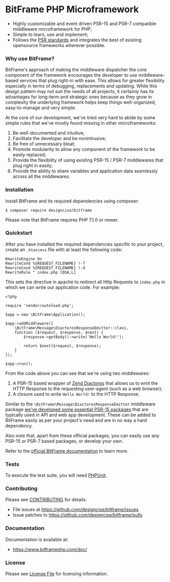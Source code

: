 # BitFrame PHP Microframework

* Highly customizable and event driven PSR-15 and PSR-7 compatible middleware microframework for PHP;
* Simple to learn, use and implement;
* Follows the [PSR standards](http://www.php-fig.org/) and integrates the best of existing opensource frameworks wherever possible.

### Why use BitFrame?

BitFrame's approach of making the middleware dispatcher the core component of the framework encourages the developer to use middleware-based services that plug right-in with ease. This allows for greater flexibility especially in terms of debugging, replacements and updating. While this design pattern may not suit the needs of all projects, it certainly has its advantages for long-term and strategic ones because as they grow in complexity the underlying framework helps keep things well-organized, easy-to-manage and very simple.

At the core of our development, we've tried very hard to abide by some simple rules that we've mostly found missing in other microframeworks:

1. Be well-documented and intuitive;
1. Facilitate the developer and be nonintrusive;
1. Be free of unnecessary bloat;
1. Promote modularity to allow any component of the framework to be easily replaced;
1. Provide the flexibility of using existing PSR-15 / PSR-7 middlewares that plug right in easily;
1. Provide the ability to share variables and application data seamlessly across all the middlewares.

### Installation

Install BitFrame and its required dependencies using composer:

```
$ composer require designcise/bitframe
```

Please note that BitFrame requires PHP 7.1.0 or newer.

### Quickstart

After you have installed the required dependencies specific to your project, create an `.htaccess` file with at least the following code:

```
RewriteEngine On
RewriteCond %{REQUEST_FILENAME} !-f
RewriteCond %{REQUEST_FILENAME} !-d
RewriteRule ^ index.php [QSA,L]
```

This sets the directive in apache to redirect all Http Requests to `index.php` in which we can write our application code. For example:

```
<?php

require 'vendor/autoload.php';

$app = new \BitFrame\Application();

$app->addMiddleware([
    \BitFrame\Message\DiactorosResponseEmitter::class,
	function ($request, $response, $next) {
		$response->getBody()->write('Hello World!');

		return $next($request, $response);
	}
]);

$app->run();
```

From the code above you can see that we're using two middlewares: 

1. A PSR-15 based wrapper of [Zend Diactoros](https://github.com/zendframework/zend-diactoros) that allows us to emit the HTTP Response to the requesting user-agent (such as a web browser);
1. A closure used to write `Hello World!` to the HTTP Response.

Similar to the `\BitFrame\Message\DiactorosResponseEmitter` middleware package [we've developed some essential PSR-15 packages](https://www.bitframephp.com/doc/getting-started/install#how-to-install-project-dependencies-middlewares) that are typically used in API and web app development. These can be added to BitFrame easily as per your project's need and are in no way a hard dependency.

Also note that, apart from these official packages, you can easily use any PSR-15 or PSR-7 based packages, or develop your own.

Refer to the [official BitFrame documentation](https://www.bitframephp.com/doc/) to learn more.

### Tests

To execute the test suite, you will need [PHPUnit](https://phpunit.de/).

### Contributing

Please see [CONTRIBUTING](CONTRIBUTING.md) for details.

* File issues at https://github.com/designcise/bitframe/issues
* Issue patches to https://github.com/designcise/bitframe/pulls

### Documentation

Documentation is available at:

* https://www.bitframephp.com/doc/

### License

Please see [License File](LICENSE.md) for licensing information.
